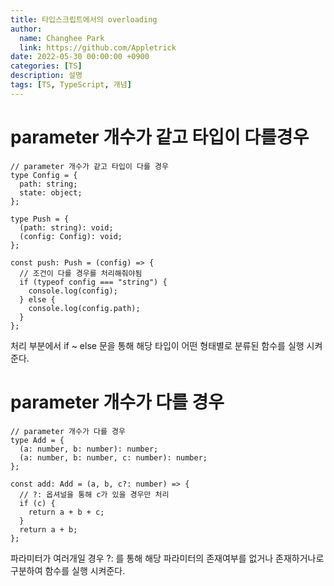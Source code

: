 ```yaml
---
title: 타입스크립트에서의 overloading
author:
  name: Changhee Park
  link: https://github.com/Appletrick
date: 2022-05-30 00:00:00 +0900
categories: [TS]
description: 설명
tags: [TS, TypeScript, 개념]
---
```


# parameter 개수가 같고 타입이 다를경우

```tsx
// parameter 개수가 같고 타입이 다를 경우
type Config = {
  path: string;
  state: object;
};

type Push = {
  (path: string): void;
  (config: Config): void;
};

const push: Push = (config) => {
  // 조건이 다를 경우를 처리해줘야됨
  if (typeof config === "string") {
    console.log(config);
  } else {
    console.log(config.path);
  }
};
```

처리 부분에서 if ~ else 문을 통해 해당 타입이 어떤 형태별로 분류된 함수를 실행 시켜준다.

# parameter 개수가 다를 경우

```tsx
// parameter 개수가 다를 경우
type Add = {
  (a: number, b: number): number;
  (a: number, b: number, c: number): number;
};

const add: Add = (a, b, c?: number) => {
  // ?: 옵셔널을 통해 c가 있을 경우만 처리
  if (c) {
    return a + b + c;
  }
  return a + b;
};
```

파라미터가 여러개일 경우 ?: 를 통해 해당 파라미터의 존재여부를 없거나 존재하거나로 구분하여 함수를 실행 시켜준다.
